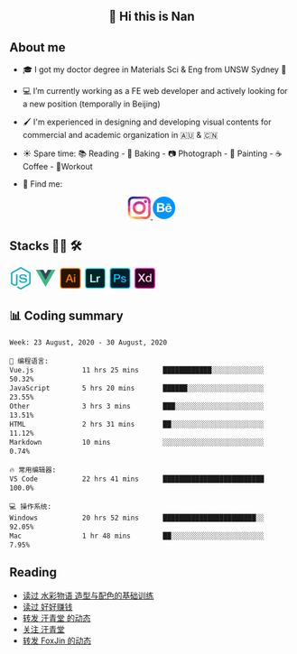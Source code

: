 <h2 align="center">👋 Hi this is Nan</h2>

## About me

- 🎓 I got my doctor degree in Materials Sci & Eng from UNSW Sydney :koala:

- :computer: I’m currently working as a FE web developer and actively looking for a new position (temporally in Beijing)

- :paintbrush: I'm experienced in designing and developing visual contents for commercial and academic organization in :australia: & :cn:

- :sunny: Spare time: :books: Reading - :bread: Baking - :camera: Photograph - :art: Painting - :coffee: Coffee - 💪Workout

- 💬 Find me:
<div align="center">
<a href="https://www.instagram.com/divetothesea/">

<img src="https://raw.githubusercontent.com/southchen/southchen/master/assets/instagram.svg" height="40em"  alt="divetothesea instagram"/>
</a>
<a href="https://www.behance.net/southchen">
<img src="https://raw.githubusercontent.com/southchen/southchen/master/assets/Behance.svg" height="40em"  alt="behance"/>
</a>
</div>

## Stacks 👨‍💻 🛠

<p align='left'>
<div style="display:inline-block">
<img src="https://raw.githubusercontent.com/southchen/southchen/master/assets/JavaScript.svg" height="40em"  alt="javascript"/>
<img src="https://raw.githubusercontent.com/southchen/southchen/master/assets/Vue.svg" height="40em"  alt="vue"/>
<img src="https://raw.githubusercontent.com/southchen/southchen/master/assets/Adobe Ai.svg" height="40em"  alt="adobe ai"/>
<img src="https://raw.githubusercontent.com/southchen/southchen/master/assets/Adobe Lr.svg" height="40em"  alt="adobe lr"/>
<img src="https://raw.githubusercontent.com/southchen/southchen/master/assets/Adobe Ps.svg" height="40em"  alt="adobe Ps"/>
<img src="https://raw.githubusercontent.com/southchen/southchen/master/assets/Adobe Xd.svg" height="40em"  alt="adobe Xd"/>
</div>
</p>

## 📊 Coding summary

<!--START_SECTION:waka-->
```text
Week: 23 August, 2020 - 30 August, 2020

💬 编程语言:
Vue.js            11 hrs 25 mins      ████████████░░░░░░░░░░░░░   50.32%
JavaScript        5 hrs 20 mins       ██████░░░░░░░░░░░░░░░░░░░   23.55%
Other             3 hrs 3 mins        ███░░░░░░░░░░░░░░░░░░░░░░   13.51%
HTML              2 hrs 31 mins       ██░░░░░░░░░░░░░░░░░░░░░░░   11.12%
Markdown          10 mins             ░░░░░░░░░░░░░░░░░░░░░░░░░   0.74%

🔥 常用编辑器:
VS Code           22 hrs 41 mins      █████████████████████████   100.0%

💻 操作系统:
Windows           20 hrs 52 mins      ███████████████████████░░   92.05%
Mac               1 hr 48 mins        ██░░░░░░░░░░░░░░░░░░░░░░░   7.95%

```


<!--END_SECTION:waka-->

## Reading

<!-- DOUBAN-ACTIVITIES:START -->
- [读过 水彩物语 造型与配色的基础训练](https://www.douban.com/doubanapp/dispatch?uri=/status/3086792802/)
- [读过 好好赚钱](https://www.douban.com/doubanapp/dispatch?uri=/status/3086792140/)
- [转发 汗青堂 的动态](https://www.douban.com/doubanapp/dispatch?uri=/status/3084610684/)
- [关注 汗青堂](https://www.douban.com/doubanapp/dispatch?uri=/status/3084609875/)
- [转发 FoxJin 的动态](https://www.douban.com/doubanapp/dispatch?uri=/status/3082287117/)
<!-- DOUBAN-ACTIVITIES:END -->
